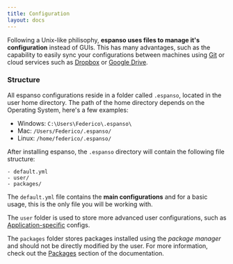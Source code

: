 ```yaml
---
title: Configuration
layout: docs
---
```

Following a Unix-like philisophy, **espanso uses files to manage it's configuration**
instead of GUIs. This has many advantages, such as the capability to easily sync your
configurations between machines using [Git](https://git-scm.com/) or cloud services
such as [Dropbox](https://www.dropbox.com/) or [Google Drive](https://www.google.com/drive/).

### Structure

All espanso configurations reside in a folder called `.espanso`, located in the user home directory.
The path of the home directory depends on the Operating System, here's a few examples:
* Windows: `C:\Users\Federico\.espanso\`
* Mac: `/Users/Federico/.espanso/`
* Linux: `/home/federico/.espanso/`

After installing espanso, the `.espanso` directory will contain the following file structure:

```
- default.yml
- user/
- packages/
```

The `default.yml` file contains the **main configurations** and for a basic usage, this is the only file
you will be working with. 

The `user` folder is used to store more advanced user configurations, such as [Application-specific](#application-specific-config) configs.

The `packages` folder stores packages installed using the *package manager* and should not be directly modified
by the user. For more information, check out the [Packages](/docs/packages) section of the documentation.